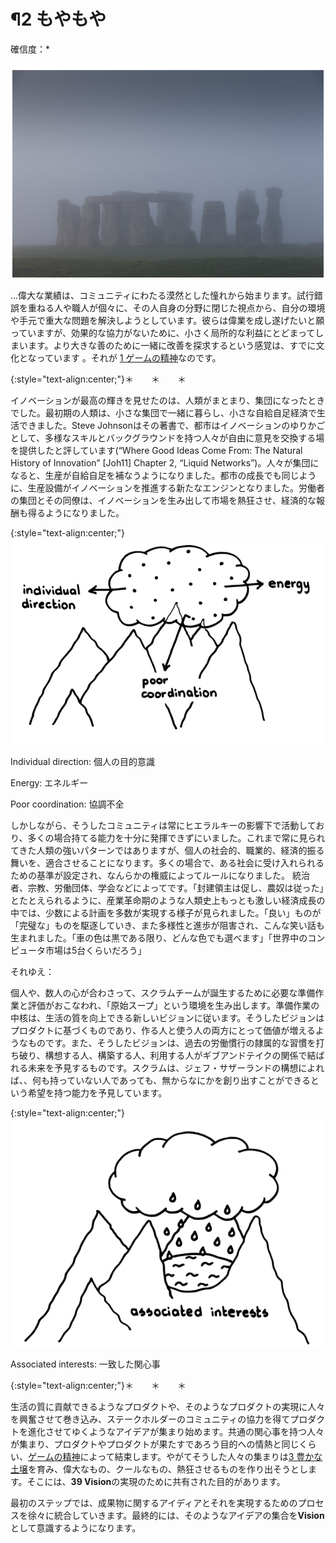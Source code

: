 # ¶2 もやもや

確信度：*

![ch02_02_2_The_Mist1](Images/ch02_02_2_The_Mist1.png)

…偉大な業績は、コミュニティにわたる漠然とした憧れから始まります。試行錯誤を重ねる人や職人が個々に、その人自身の分野に閉じた視点から、自分の環境や手元で重大な問題を解決しようとしています。彼らは偉業を成し遂げたいと願っていますが、効果的な協力がないために、小さく局所的な利益にとどまってしまいます。より大きな善のために一緒に改善を探求するという感覚は、すでに文化となっています 。それが [1 ゲームの精神](ch01_01_1_The_Spirit_of_the_Game.md)なのです。

{:style="text-align:center;"}＊　　＊　　＊

イノベーションが最高の輝きを見せたのは、人類がまとまり、集団になったときでした。最初期の人類は、小さな集団で一緒に暮らし、小さな自給自足経済で生活できました。Steve Johnsonはその著書で、都市はイノベーションのゆりかごとして、多様なスキルとバックグラウンドを持つ人々が自由に意見を交換する場を提供したと評しています(“Where Good Ideas Come From: The Natural History of Innovation” [Joh11] Chapter 2, “Liquid Networksˮ)。人々が集団になると、生産が自給自足を補なうようになりました。都市の成長でも同じように、生産設備がイノベーションを推進する新たなエンジンとなりました。労働者の集団とその同僚は、イノベーションを生み出して市場を熱狂させ、経済的な報酬も得るようになりました。

{:style="text-align:center;"}![ch02_02_2_The_Mist2](Images/ch02_02_2_The_Mist2.png)

Individual direction: 個人の目的意識

Energy: エネルギー

Poor coordination: 協調不全

しかしながら、そうしたコミュニティは常にヒエラルキーの影響下で活動しており、多くの場合持てる能力を十分に発揮できずにいました。これまで常に見られてきた人類の強いパターンではありますが、個人の社会的、職業的、経済的振る舞いを、適合させることになります。多くの場合で、ある社会に受け入れられるための基準が設定され、なんらかの権威によってルールになりました。 統治者、宗教、労働団体、学会などによってです。「封建領主は促し、農奴は従った」とたとえられるように、産業革命期のような人類史上もっとも激しい経済成長の中では、少数による計画を多数が実現する様子が見られました。「良い」ものが「完璧な」ものを駆逐していき、また多様性と進歩が阻害され、こんな笑い話も生まれました。「車の色は黒である限り、どんな色でも選べます」「世界中のコンピュータ市場は5台くらいだろう」


それゆえ：

個人や、数人の心が合わさって、スクラムチームが誕生するために必要な準備作業と評価がおこなわれ、「原始スープ」という環境を生み出します。準備作業の中核は、生活の質を向上できる新しいビジョンに従います。そうしたビジョンはプロダクトに基づくものであり、作る人と使う人の両方にとって価値が増えるようなものです。また、そうしたビジョンは、過去の労働慣行の隷属的な習慣を打ち破り、構想する人、構築する人、利用する人がギブアンドテイクの関係で結ばれる未来を予見するものです。スクラムは、ジェフ・サザーランドの構想によれば、、何も持っていない人であっても、無からなにかを創り出すことができるという希望を持つ能力を予見しています。

{:style="text-align:center;"}![ch02_02_2_The_Mist3](Images/ch02_02_2_The_Mist3.png)

Associated interests: 一致した関心事

{:style="text-align:center;"}＊　　＊　　＊

生活の質に貢献できるようなプロダクトや、そのようなプロダクトの実現に人々を興奮させて巻き込み、ステークホルダーのコミュニティの協力を得てプロダクトを進化させてゆくようなアイデアが集まり始めます。共通の関心事を持つ人々が集まり、プロダクトやプロダクトが果たすであろう目的への情熱と同じくらい、[ゲームの精神](ch01_01_1_The_Spirit_of_the_Game.md)によって結束します。やがてそうした人々の集まりは[3 豊かな土壌](ch02_03_3_Fertile_Soil.md)を育み、偉大なもの、クールなもの、熱狂させるものを作り出そうとします。そこには、**39 Vision**の実現のために共有された目的があります。

最初のステップでは、成果物に関するアイディアとそれを実現するためのプロセスを徐々に統合していきます。最終的には、そのようなアイデアの集合を**Vision**として意識するようになります。

